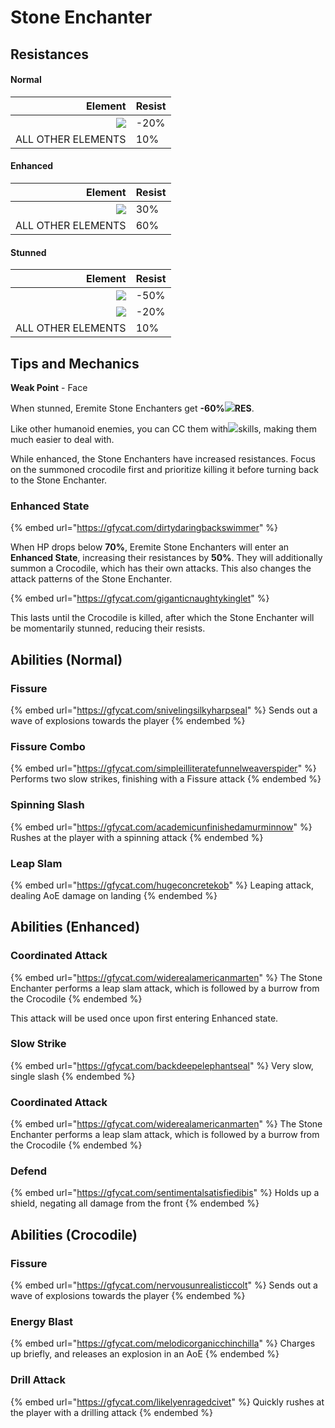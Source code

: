 # Stone Enchanter

## Resistances

#### Normal

|                                        Element | Resist |
| ---------------------------------------------: | ------ |
| ![](../../.gitbook/assets/physical\_small.png) | -20%   |
|                             ALL OTHER ELEMENTS | 10%    |

#### Enhanced

|                                        Element | Resist |
| ---------------------------------------------: | ------ |
| ![](../../.gitbook/assets/physical\_small.png) | 30%    |
|                             ALL OTHER ELEMENTS | 60%    |

#### Stunned

|                                        Element | Resist |
| ---------------------------------------------: | ------ |
|      ![](../../.gitbook/assets/geo\_small.png) | -50%   |
| ![](../../.gitbook/assets/physical\_small.png) | -20%   |
|                             ALL OTHER ELEMENTS | 10%    |

####

## Tips and Mechanics <a href="#tips-and-mechanics" id="tips-and-mechanics"></a>

**Weak Point** - Face

When stunned, Eremite Stone Enchanters get **-60%**​![](../../.gitbook/assets/geo\_small.png)**RES**.

Like other humanoid enemies, you can CC them with​![](https://files.gitbook.com/v0/b/gitbook-x-prod.appspot.com/o/spaces%2F-MVAGyyACcSzyzfmgy7f%2Fuploads%2Fgit-blob-68e4777d7c38eb974be29d8260b1f52709a44a26%2Fanemo\_small.png?alt=media\&token=e3a6e092-2359-45e8-a8cc-20499cfb0eac)skills, making them much easier to deal with.

While enhanced, the Stone Enchanters have increased resistances. Focus on the summoned crocodile first and prioritize killing it before turning back to the Stone Enchanter.

### Enhanced State <a href="#enhanced-state" id="enhanced-state"></a>

{% embed url="https://gfycat.com/dirtydaringbackswimmer" %}

When HP drops below **70%**, Eremite Stone Enchanters will enter an **Enhanced State**, increasing their resistances by **50%**. They will additionally summon a Crocodile, which has their own attacks. This also changes the attack patterns of the Stone Enchanter.

{% embed url="https://gfycat.com/giganticnaughtykinglet" %}

This lasts until the Crocodile is killed, after which the Stone Enchanter will be momentarily stunned, reducing their resists.

## Abilities (Normal)

### Fissure

{% embed url="https://gfycat.com/snivelingsilkyharpseal" %}
Sends out a wave of explosions towards the player
{% endembed %}

### Fissure Combo

{% embed url="https://gfycat.com/simpleilliteratefunnelweaverspider" %}
Performs two slow strikes, finishing with a Fissure attack
{% endembed %}

### Spinning Slash

{% embed url="https://gfycat.com/academicunfinishedamurminnow" %}
Rushes at the player with a spinning attack
{% endembed %}

### Leap Slam

{% embed url="https://gfycat.com/hugeconcretekob" %}
Leaping attack, dealing AoE damage on landing
{% endembed %}

## Abilities (Enhanced)

### Coordinated Attack

{% embed url="https://gfycat.com/widerealamericanmarten" %}
The Stone Enchanter performs a leap slam attack, which is followed by a burrow from the Crocodile
{% endembed %}

This attack will be used once upon first entering Enhanced state.

### Slow Strike

{% embed url="https://gfycat.com/backdeepelephantseal" %}
Very slow, single slash
{% endembed %}

### Coordinated Attack

{% embed url="https://gfycat.com/widerealamericanmarten" %}
The Stone Enchanter performs a leap slam attack, which is followed by a burrow from the Crocodile
{% endembed %}

### Defend

{% embed url="https://gfycat.com/sentimentalsatisfiedibis" %}
Holds up a shield, negating all damage from the front
{% endembed %}

## Abilities (Crocodile)

### Fissure

{% embed url="https://gfycat.com/nervousunrealisticcolt" %}
Sends out a wave of explosions towards the player
{% endembed %}

### Energy Blast

{% embed url="https://gfycat.com/melodicorganicchinchilla" %}
Charges up briefly, and releases an explosion in an AoE
{% endembed %}

### Drill Attack

{% embed url="https://gfycat.com/likelyenragedcivet" %}
Quickly rushes at the player with a drilling attack
{% endembed %}
